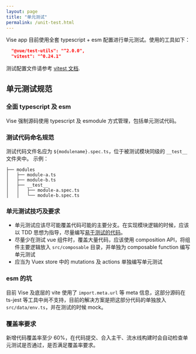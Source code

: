 ```yaml
---
layout: page
title: "单元测试"
permalink: /unit-test.html
---
```

Vise app 目前使用全套 typescript + esm 配置进行单元测试。使用的工具如下：
```JSON
  "@vue/test-utils": "^2.0.0",
  "vitest": "^0.24.1"
```
测试配置文件请参考 [vitest 文档](https://vitest.dev/).

## 单元测试规范
### 全面 typescript 及 esm
Vise 强制源码使用 typescript 及 esmodule 方式管理，包括单元测试代码。

### 测试代码命名规范
测试代码文件名应为 `${modulename}.spec.ts`，位于被测试模块同级的 `__test__` 文件夹中。
示例：
```shell
├── modules
│   ├── module-a.ts
│   ├── module-b.ts
│   ├── __test__
│   │   ├── module-a.spec.ts
│   │   └── module-b.spec.ts
```

### 单元测试技巧及要求
- 单元测试应该尽可能覆盖代码可能的主要分支。在实现模块逻辑的时候，应该以 TDD 思想为指导，尽量编写[易于测试的代码](https://next.vue-test-utils.vuejs.org/guide/essentials/easy-to-test.html)。
- 尽量少在测试 vue 组件时，覆盖大量代码，应该使用 composition API，将组件主要逻辑放入 `src/composable` 目录，并单独为 composable function 编写单元测试
- 应当为 Vuex store 中的 mutations 及 actions 单独编写单元测试

### esm 的坑
目前 Vise 及底层的 vite 使用了 `import.meta.url` 等 meta 信息，这部分源码在 ts-jest 等工具中尚不支持，目前的解决方案是把这部分代码的单独放入 `src/data/env.ts`，并在测试的时候 mock。

### 覆盖率要求
新增代码覆盖率至少 60%，在代码提交、合入主干、流水线构建时会自动检查单元测试是否通过，是否满足覆盖率要求。
